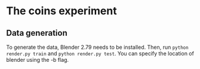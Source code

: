 # The coins experiment

## Data generation
To generate the data, Blender 2.79 needs to be installed.
Then, run `python render.py train` and `python render.py test`.
You can specify the location of blender using the -b flag.